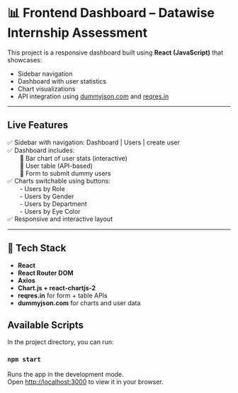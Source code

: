 # 📊 Frontend Dashboard – Datawise Internship Assessment

This project is a responsive dashboard built using **React (JavaScript)** that showcases:

- Sidebar navigation
- Dashboard with user statistics
- Chart visualizations
- API integration using [dummyjson.com](https://dummyjson.com/users) and [reqres.in](https://reqres.in/)

---

##  Live Features

✅ Sidebar with navigation: Dashboard | Users | create user  
✅ Dashboard includes:  
  📌 Bar chart of user stats (interactive)  
  📌 User table (API-based)  
  📌 Form to submit dummy users  
✅ Charts switchable using buttons:  
  - Users by Role  
  - Users by Gender  
  - Users by Department  
  - Users by Eye Color  
✅ Responsive and interactive layout

---

## 🧰 Tech Stack

- **React**
- **React Router DOM**
- **Axios**
- **Chart.js + react-chartjs-2**
- **reqres.in** for form + table APIs
- **dummyjson.com** for charts and user data

## Available Scripts

In the project directory, you can run:

### `npm start`

Runs the app in the development mode.\
Open [http://localhost:3000](http://localhost:3000) to view it in your browser.
